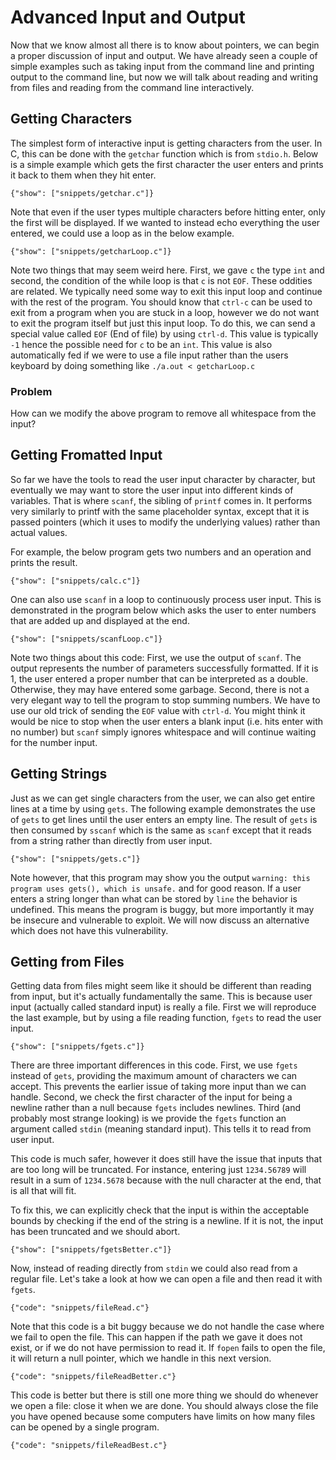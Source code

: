 # Advanced Input and Output

Now that we know almost all there is to know about pointers, we can begin
a proper discussion of input and output.  We have already seen a couple
of simple examples such as taking input from the command line and printing
output to the command line, but now we will talk about reading and writing
from files and reading from the command line interactively.

## Getting Characters

The simplest form of interactive input is getting characters from the user.
In C, this can be done with the `getchar` function which is from `stdio.h`.
Below is a simple example which gets the first character the user enters
and prints it back to them when they hit enter.

```snippet
{"show": ["snippets/getchar.c"]}
```

Note that even if the user types multiple characters before hitting enter,
only the first will be displayed.  If we wanted to instead echo everything
the user entered, we could use a loop as in the below example.

```snippet
{"show": ["snippets/getcharLoop.c"]}
```

Note two things that may seem weird here.  First, we gave `c` the type `int`
and second, the condition of the while loop is that `c` is not `EOF`.  These
oddities are related.  We typically need some way to exit this input loop and
continue with the rest of the program.  You should know that `ctrl-c` can be
used to exit from a program when you are stuck in a loop, however we do
not want to exit the program itself but just this input loop.  To do this,
we can send a special value called `EOF` (End of file) by using `ctrl-d`.
This value is typically `-1` hence the possible need for `c` to be an `int`.
This value is also automatically fed if we were to use a file input rather
than the users keyboard by doing something like `./a.out < getcharLoop.c`

### Problem

How can we modify the above program to remove all whitespace from the input?

## Getting Fromatted Input

So far we have the tools to read the user input character by character, but
eventually we may want to store the user input into different kinds of
variables.  That is where `scanf`, the sibling of `printf` comes in.  It
performs very similarly to printf with the same placeholder syntax, except
that it is passed pointers (which it uses to modify the underlying values)
rather than actual values.

For example, the below program gets two numbers and an operation and prints
the result.

```snippet
{"show": ["snippets/calc.c"]}
```

One can also use `scanf` in a loop to continuously process user input.  This
is demonstrated in the program below which asks the user to enter numbers
that are added up and displayed at the end.

```snippet
{"show": ["snippets/scanfLoop.c"]}
```

Note two things about this code: First, we use the output of `scanf`.  The
output represents the number of parameters successfully formatted.  If it is 1,
the user entered a proper number that can be interpreted as a double.
Otherwise, they may have entered some garbage.  Second, there is not a very
elegant way to tell the program to stop summing numbers.  We have to use
our old trick of sending the `EOF` value with `ctrl-d`.  You might think
it would be nice to stop when the user enters a blank input (i.e. hits
enter with no number) but `scanf` simply ignores whitespace and will continue
waiting for the number input.

## Getting Strings

Just as we can get single characters from the user, we can also get entire
lines at a time by using `gets`.  The following example demonstrates the use
of `gets` to get lines until the user enters an empty line.  The result
of `gets` is then consumed by `sscanf` which is the same as `scanf` except
that it reads from a string rather than directly from user input.

```snippet
{"show": ["snippets/gets.c"]}
```

Note however, that this program may show you the output
`warning: this program uses gets(), which is unsafe.` and for good reason.
If a user enters a string longer than what can be stored by `line` the
behavior is undefined.  This means the program is buggy, but more importantly
it may be insecure and vulnerable to exploit.  We will now discuss an
alternative which does not have this vulnerability.

## Getting from Files

Getting data from files might seem like it should be different than reading
from input, but it's actually fundamentally the same.  This is because user
input (actually called standard input) is really a file.  First we will
reproduce the last example, but by using a file reading function, `fgets`
to read the user input.

```snippet
{"show": ["snippets/fgets.c"]}
```

There are three important differences in this code.  First, we use `fgets`
instead of `gets`, providing the maximum amount of characters we can accept.
This prevents the earlier issue of taking more input than we can handle.
Second, we check the first character of the input for being a newline rather
than a null because `fgets` includes newlines.  Third (and probably most
strange looking) is we provide the `fgets` function an argument called
`stdin` (meaning standard input).  This tells it to read from user input.

This code is much safer, however it does still have the issue that inputs
that are too long will be truncated.  For instance, entering just
`1234.56789` will result in a sum of `1234.5678` because with the null
character at the end, that is all that will fit.

To fix this, we can explicitly check that the input is within the acceptable
bounds by checking if the end of the string is a newline.  If it is not,
the input has been truncated and we should abort.

```snippet
{"show": ["snippets/fgetsBetter.c"]}
```

Now, instead of reading directly from `stdin` we could also read from a
regular file.  Let's take a look at how we can open a file and then read
it with `fgets`.

```snippet
{"code": "snippets/fileRead.c"}
```

Note that this code is a bit buggy because we do not handle the case
where we fail to open the file.  This can happen if the path we gave it
does not exist, or if we do not have permission to read it.  If `fopen`
fails to open the file, it will return a null pointer, which we handle
in this next version.

```snippet
{"code": "snippets/fileReadBetter.c"}
```

This code is better but there is still one more thing we should do whenever
we open a file: close it when we are done.  You should always close the file
you have opened because some computers have limits on how many files can
be opened by a single program.

```snippet
{"code": "snippets/fileReadBest.c"}
```
